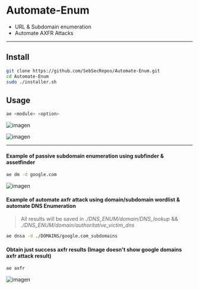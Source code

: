 # Automate-Enum

- URL & Subdomain enumeration
- Automate AXFR Attacks

-----


## Install
```bash
git clone https://github.com/SebSecRepos/Automate-Enum.git
cd Automate-Enum
sudo ./installer.sh
```


## Usage
```bash
ae <module> <option>  
```

![imagen](https://github.com/user-attachments/assets/2f2d381c-8595-4ef4-9ce0-136f35a061f8)

![imagen](https://github.com/user-attachments/assets/b42163f2-7a01-4db1-809a-b8ef703d2b26)

-----

#### Example of passive subdomain enumeration using subfinder & assetfinder

```bash
ae dm -d google.com
```

![imagen](https://github.com/user-attachments/assets/886406e6-6959-42ce-8b8d-51fedf424aa8)


#### Example of automate axfr attack using domain/subdomain wordlist & automate DNS Enumeration
> All results will be saved in *./DNS_ENUM/domain/DNS_lookup*  && *./DNS_ENUM/domain/authoritative_victim_dns*

```bash
ae dnsa -d ./DOMAINS/google.com_subdomains
```

#### Obtain just success axfr results (Image doesn't show google domains axfr attack result)

```bash
ae axfr
```

![imagen](https://github.com/user-attachments/assets/0c74d64a-bf7e-4014-b8d3-83667cc1f28f)

